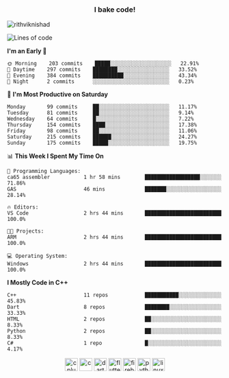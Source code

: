 <h3 align="center">I bake code!</h3>

<p align="left"> <img src="https://komarev.com/ghpvc/?username=rithviknishad" alt="rithviknishad" /> </p>

<!--START_SECTION:waka-->
![Lines of code](https://img.shields.io/badge/From%20Hello%20World%20I%27ve%20Written-694696%20lines%20of%20code-blue)

**I'm an Early 🐤** 

```text
🌞 Morning    203 commits    █████░░░░░░░░░░░░░░░░░░░░   22.91% 
🌆 Daytime    297 commits    ████████░░░░░░░░░░░░░░░░░   33.52% 
🌃 Evening    384 commits    ██████████░░░░░░░░░░░░░░░   43.34% 
🌙 Night      2 commits      ░░░░░░░░░░░░░░░░░░░░░░░░░   0.23%

```
📅 **I'm Most Productive on Saturday** 

```text
Monday       99 commits     ██░░░░░░░░░░░░░░░░░░░░░░░   11.17% 
Tuesday      81 commits     ██░░░░░░░░░░░░░░░░░░░░░░░   9.14% 
Wednesday    64 commits     █░░░░░░░░░░░░░░░░░░░░░░░░   7.22% 
Thursday     154 commits    ████░░░░░░░░░░░░░░░░░░░░░   17.38% 
Friday       98 commits     ██░░░░░░░░░░░░░░░░░░░░░░░   11.06% 
Saturday     215 commits    ██████░░░░░░░░░░░░░░░░░░░   24.27% 
Sunday       175 commits    █████░░░░░░░░░░░░░░░░░░░░   19.75%

```


📊 **This Week I Spent My Time On** 

```text
💬 Programming Languages: 
ca65 assembler           1 hr 58 mins        ██████████████████░░░░░░░   71.86% 
GAS                      46 mins             ███████░░░░░░░░░░░░░░░░░░   28.14%

🔥 Editors: 
VS Code                  2 hrs 44 mins       █████████████████████████   100.0%

🐱‍💻 Projects: 
ARM                      2 hrs 44 mins       █████████████████████████   100.0%

💻 Operating System: 
Windows                  2 hrs 44 mins       █████████████████████████   100.0%

```

**I Mostly Code in C++** 

```text
C++                      11 repos            ███████████░░░░░░░░░░░░░░   45.83% 
Dart                     8 repos             ████████░░░░░░░░░░░░░░░░░   33.33% 
HTML                     2 repos             ██░░░░░░░░░░░░░░░░░░░░░░░   8.33% 
Python                   2 repos             ██░░░░░░░░░░░░░░░░░░░░░░░   8.33% 
C#                       1 repo              █░░░░░░░░░░░░░░░░░░░░░░░░   4.17%

```



<!--END_SECTION:waka-->

<p align="center">
  <img src="https://devicons.github.io/devicon/devicon.git/icons/cplusplus/cplusplus-original.svg" alt="cplusplus" width="30" height="30"/>
  <img src="https://devicons.github.io/devicon/devicon.git/icons/c/c-original.svg" alt="c" width="30" height="30"/>
  <img src="https://www.vectorlogo.zone/logos/dartlang/dartlang-icon.svg" alt="dart" width="30" height="30"/>
  <img src="https://www.vectorlogo.zone/logos/flutterio/flutterio-icon.svg" alt="flutter" width="30" height="30"/> 
  <img src="https://www.vectorlogo.zone/logos/firebase/firebase-icon.svg" alt="firebase" width="30" height="30"/> 
  <img src="https://devicons.github.io/devicon/devicon.git/icons/python/python-original.svg" alt="python" width="30" height="30"/> 
  <img src="https://devicons.github.io/devicon/devicon.git/icons/linux/linux-original.svg" alt="linux" width="30" height="30"/> 
</p>
